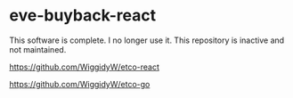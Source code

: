 # eve-buyback-react
This software is complete. I no longer use it. This repository is inactive and not maintained.

https://github.com/WiggidyW/etco-react

https://github.com/WiggidyW/etco-go
